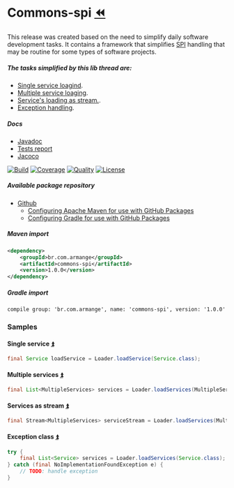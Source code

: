 # Commons-spi [:rewind:](https://github.com/armange/j-commons)

This release was created based on the need to simplify daily software development tasks. It contains a framework that simplifies [SPI](https://docs.oracle.com/javase/tutorial/sound/SPI-intro.html) handling that may be routine for some types of software projects.

<a name="summary"></a>

##### The tasks simplified by this lib thread are:
- [Single service loagind](#single).
- [Multiple service loaging](#multiple).
- [Service's loading as stream.](#stream).
- [Exception handling](#excepton).

##### Docs
 - [Javadoc](https://armange.github.io/j-commons/commons-spi/javadoc)
 - [Tests report](https://armange.github.io/j-commons/commons-spi/test)
 - [Jacoco](https://armange.github.io/j-commons/commons-spi/jacoco)

[![Build][buildbadge]](https://github.com/armange/j-commons/commits/development) 
[![Coverage][coveragebadge]](https://sonarcloud.io/dashboard?id=armange_j-commons-commons-spi) 
[![Quality][qualitybadge]](https://sonarcloud.io/dashboard?id=armange_j-commons-commons-spi) 
[![License][licensebadge]](https://github.com/armange/j-commons/blob/development/LICENSE)

[buildbadge]: https://img.shields.io/github/workflow/status/armange/j-commons/Java%20CI?style=for-the-badge "Build Status"
[coveragebadge]: https://img.shields.io/sonar/coverage/armange_j-commons-commons-spi?server=https%3A%2F%2Fsonarcloud.io&style=for-the-badge 
[qualitybadge]: https://img.shields.io/sonar/quality_gate/armange_j-commons-commons-spi?server=https%3A%2F%2Fsonarcloud.io&style=for-the-badge
[licensebadge]: https://img.shields.io/github/license/armange/j-commons?style=for-the-badge

##### Available package repository

 - [Github](https://github.com/armange/j-commons/packages/135453?version=1.0.0)
     - [Configuring Apache Maven for use with GitHub Packages](https://help.github.com/en/packages/using-github-packages-with-your-projects-ecosystem/configuring-apache-maven-for-use-with-github-packages)
     - [Configuring Gradle for use with GitHub Packages](https://help.github.com/en/packages/using-github-packages-with-your-projects-ecosystem/configuring-gradle-for-use-with-github-packages)

##### Maven import

```xml
<dependency>
    <groupId>br.com.armange</groupId>
    <artifactId>commons-spi</artifactId>
    <version>1.0.0</version>
</dependency>
```

##### Gradle import

```
compile group: 'br.com.armange', name: 'commons-spi', version: '1.0.0'
```

### Samples

<a name="single"></a>

#### Single service [:arrow_double_up:](#summary)
```java
final Service loadService = Loader.loadService(Service.class);
```

<a name="multiple"></a>

#### Multiple services [:arrow_double_up:](#summary)
```java
final List<MultipleServices> services = Loader.loadServices(MultipleServices.class);
```

<a name="stream"></a>

#### Services as stream [:arrow_double_up:](#summary)
```java
final Stream<MultipleServices> serviceStream = Loader.loadServices(MultipleServices.class, false);
```

<a name="exception"></a>

#### Exception class [:arrow_double_up:](#summary)
```java
try {
    final List<Service> services = Loader.loadServices(Service.class);
} catch (final NoImplementationFoundException e) {
    // TODO: handle exception
}
```

